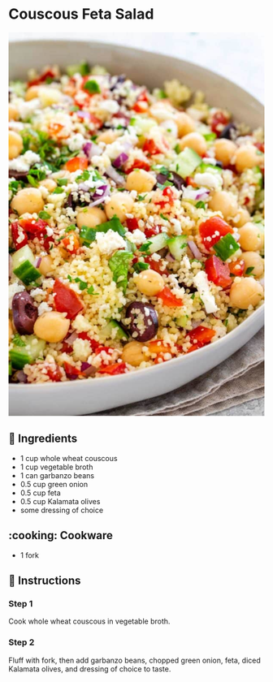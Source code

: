 # Couscous Feta Salad

![Couscous Feta Salad](../assets/images/couscous-feta-salad.jpg)

## :salt: Ingredients

- 1 cup whole wheat couscous
- 1 cup vegetable broth
- 1 can garbanzo beans
- 0.5 cup green onion
- 0.5 cup feta
- 0.5 cup Kalamata olives
- some dressing of choice

## :cooking: Cookware

- 1 fork

## :pencil: Instructions

### Step 1

Cook whole wheat couscous in vegetable broth.

### Step 2

Fluff with fork, then add garbanzo beans, chopped green onion, feta, diced Kalamata olives, and dressing of choice to
taste.
